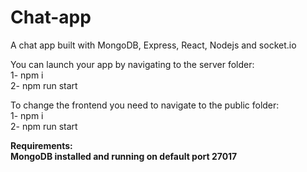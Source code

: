 # Chat-app <br/>
A chat app built with MongoDB, Express, React, Nodejs and socket.io <br/>

You can launch your app by navigating to the server folder: <br/>
1- npm i <br/>
2- npm run start <br/>

To change the frontend you need to navigate to the public folder: <br/>
1- npm i <br/>
2- npm run start <br/>

<strong>Requirements<strong>: <br/>
MongoDB installed and running on default port 27017 <br/>
